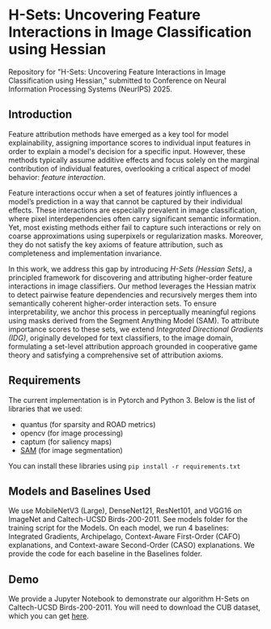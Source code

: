 # H-Sets: Uncovering Feature Interactions in Image Classification using Hessian

Repository for "H-Sets: Uncovering Feature Interactions in Image Classification using Hessian," submitted to Conference on Neural Information Processing Systems (NeurIPS) 2025. 

## Introduction
Feature attribution methods have emerged as a key tool for model explainability, assigning importance scores to individual input features in order to explain a model's decision for a specific input. However, these methods typically assume additive effects and focus solely on the marginal contribution of individual features, overlooking a critical aspect of model behavior: _feature interaction_.

Feature interactions occur when a set of features jointly influences a model’s prediction in a way that cannot be captured by their individual effects. These interactions are especially prevalent in image classification, where pixel interdependencies often carry significant semantic information. Yet, most existing methods either fail to capture such interactions or rely on coarse approximations using superpixels or regularization masks. Moreover, they do not satisfy the key axioms of feature attribution, such as completeness and implementation invariance.

In this work, we address this gap by introducing _H-Sets (Hessian Sets)_, a principled framework for discovering and attributing higher-order feature interactions in image classifiers. Our method leverages the Hessian matrix to detect pairwise feature dependencies and recursively merges them into semantically coherent higher-order interaction sets. To ensure interpretability, we anchor this process in perceptually meaningful regions using masks derived from the Segment Anything Model (SAM).  To attribute importance scores to these sets, we extend _Integrated Directional Gradients (IDG)_, originally developed for text classifiers, to the image domain, formulating a set-level attribution approach grounded in cooperative game theory and satisfying a comprehensive set of attribution axioms.

## Requirements
The current implementation is in Pytorch and Python 3. Below is the list of libraries that we used:
 - quantus (for sparsity and ROAD metrics)
 - opencv (for image processing)
 - captum (for saliency maps)
 - [SAM](https://github.com/facebookresearch/segment-anything.git) (for image segmentation)

You can install these libraries using 
```pip install -r requirements.txt```

## Models and Baselines Used
We use MobileNetV3 (Large), DenseNet121, ResNet101, and VGG16 on ImageNet and Caltech-UCSD Birds-200-2011. See models folder for the training script for the Models. On each model, we run 4 baselines: Integrated Gradients, Archipelago, Context-Aware First-Order (CAFO) explanations, and Context-aware Second-Order (CASO) explanations. We provide the code for each baseline in the Baselines folder. 

## Demo
We provide a Jupyter Notebook to demonstrate our algorithm H-Sets on Caltech-UCSD Birds-200-2011. You will need to download the CUB dataset, which you can get [here](https://data.caltech.edu/records/65de6-vp158).
